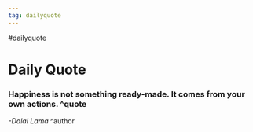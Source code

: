 ```yaml
---
tag: dailyquote
---
```


#dailyquote

# Daily Quote

### Happiness is not something ready-made. It comes from your own actions. ^quote
*-Dalai Lama* ^author
